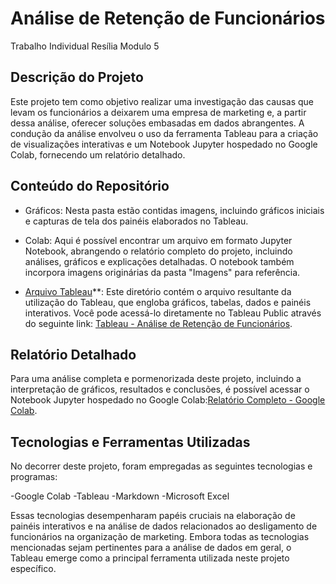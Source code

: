 # Análise de Retenção de Funcionários

Trabalho Individual Resília Modulo 5



## Descrição do Projeto
Este projeto tem como objetivo realizar uma investigação das causas que levam os funcionários a deixarem uma empresa de marketing e, a partir dessa análise, oferecer soluções embasadas em dados abrangentes. A condução da análise envolveu o uso da ferramenta Tableau para a criação de visualizações interativas e um Notebook Jupyter hospedado no Google Colab, fornecendo um relatório detalhado.

## Conteúdo do Repositório
- Gráficos: Nesta pasta estão contidas imagens, incluindo gráficos iniciais e capturas de tela dos painéis elaborados no Tableau.

- Colab: Aqui é possível encontrar um arquivo em formato Jupyter Notebook, abrangendo o relatório completo do projeto, incluindo análises, gráficos e explicações detalhadas. O notebook também incorpora imagens originárias da pasta "Imagens" para referência.

- [Arquivo Tableau](https://public.tableau.com/views/Trabalhoindividual/Mdiapormotivo?:language=pt-BR&publish=yes&:display_count=n&:origin=viz_share_link)**:  Este diretório contém o arquivo resultante da utilização do Tableau, que engloba gráficos, tabelas, dados e painéis interativos. Você pode acessá-lo diretamente no Tableau Public através do seguinte link:  [Tableau - Análise de Retenção de Funcionários](https://public.tableau.com/views/Trabalhoindividual/Mdiapormotivo?:language=pt-BR&publish=yes&:display_count=n&:origin=viz_share_link).

## Relatório Detalhado
Para uma análise completa e pormenorizada deste projeto, incluindo a interpretação de gráficos, resultados e conclusões, é possível acessar o Notebook Jupyter hospedado no Google Colab:[Relatório Completo - Google Colab](https://colab.research.google.com/github/WedsonTavares/Projeto_Individual_M5/blob/main/colab/Individual_M5.ipynb).

## Tecnologias e Ferramentas Utilizadas
No decorrer deste projeto, foram empregadas as seguintes tecnologias e programas:

-Google Colab
-Tableau
-Markdown
-Microsoft Excel

Essas tecnologias desempenharam papéis cruciais na elaboração de painéis interativos e na análise de dados relacionados ao desligamento de funcionários na organização de marketing. Embora todas as tecnologias mencionadas sejam pertinentes para a análise de dados em geral, o Tableau emerge como a principal ferramenta utilizada neste projeto específico.
